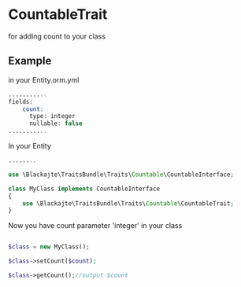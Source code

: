 CountableTrait
==============

for adding count to your class

Example
-------
in your Entity.orm.yml
```php
...........
fields:
    count:
      type: integer
      nullable: false
...........
```

In your Entity
```php
........

use \Blackajte\TraitsBundle\Traits\Countable\CountableInterface;

class MyClass implements CountableInterface
{
	use \Blackajte\TraitsBundle\Traits\Countable\CountableTrait;
}

```

Now you have count parameter 'integer' in your class
```php

$class = new MyClass();

$class->setCount($count);

$class->getCount();//output $count

```